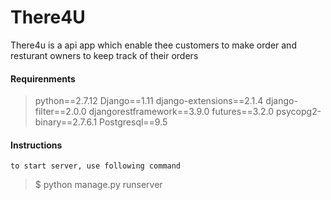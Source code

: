 # There4U
There4u is a api app which enable thee customers to make order and resturant owners to keep track of their orders

#### Requirenments

> python==2.7.12
> Django==1.11
> django-extensions==2.1.4
> django-filter==2.0.0
> djangorestframework==3.9.0
> futures==3.2.0
> psycopg2-binary==2.7.6.1
> Postgresql==9.5

#### Instructions 

    to start server, use following command
> $ python manage.py runserver 
